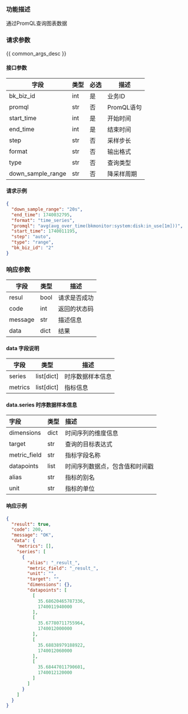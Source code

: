 ### 功能描述

通过PromQL查询图表数据

### 请求参数

{{ common_args_desc }}

#### 接口参数

| 字段               | 类型  | 必选 | 描述       |
|------------------|-----|----|----------|
| bk_biz_id        | int | 是  | 业务ID     |
| promql           | str | 否  | PromQL语句 |
| start_time       | int | 是  | 开始时间     |
| end_time         | int | 是  | 结束时间     |
| step             | str | 否  | 采样步长     |
| format           | str | 否  | 输出格式     |
| type             | str | 否  | 查询类型     |
| down_sample_range | str | 否  | 降采样周期    |

#### 请求示例

```json
{
  "down_sample_range": "20s",
  "end_time": 1740032795,
  "format": "time_series",
  "promql": "avg(avg_over_time(bkmonitor:system:disk:in_use[1m]))",
  "start_time": 1740011195,
  "step": "auto",
  "type": "range",
  "bk_biz_id": "2"
}
```

### 响应参数

| 字段      | 类型   | 描述     |
|---------|------|--------|
| resul   | bool | 请求是否成功 |
| code    | int  | 返回的状态码 |
| message | str  | 描述信息   |
| data    | dict | 结果     |

#### data 字段说明

| 字段      | 类型         | 描述       |
|---------|------------|----------|
| series  | list[dict] | 时序数据样本信息 |
| metrics | list[dict] | 指标信息     |

#### data.series 时序数据样本信息

| 字段           | 类型   | 描述              |
|:-------------|:-----|:----------------|
| dimensions   | dict | 时间序列的维度信息       |
| target       | str  | 查询的目标表达式        |
| metric_field | str  | 指标字段名称          |
| datapoints   | list | 时间序列数据点，包含值和时间戳 |
| alias        | str  | 指标的别名           |
| unit         | str  | 指标的单位           |

#### 响应示例

```json
{
  "result": true,
  "code": 200,
  "message": "OK",
  "data": {
    "metrics": [],
    "series": [
      {
        "alias": "_result_",
        "metric_field": "_result_",
        "unit": "",
        "target": "",
        "dimensions": {},
        "datapoints": [
          [
            35.68620465787336,
            1740011940000
          ],
          [
            35.67780711755964,
            1740012000000
          ],
          [
            35.68838979188922,
            1740012060000
          ],
          [
            35.68447011790601,
            1740012120000
          ]
        ]
      }
    ]
  }
}
```
